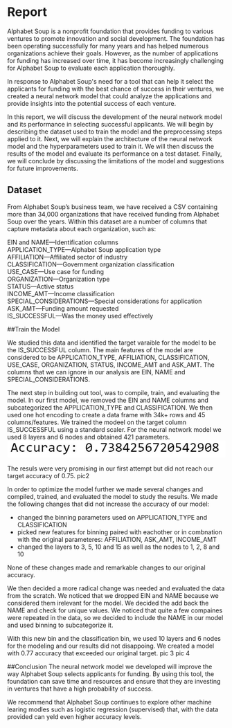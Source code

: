 # Report

Alphabet Soup is a nonprofit foundation that provides funding to various ventures to promote innovation and social development. The foundation has been operating successfully for many years and has helped numerous organizations achieve their goals. However, as the number of applications for funding has increased over time, it has become increasingly challenging for Alphabet Soup to evaluate each application thoroughly.

In response to Alphabet Soup's need for a tool that can help it select the applicants for funding with the best chance of success in their ventures, we created a neural network model that could analyze the applications and provide insights into the potential success of each venture.

In this report, we will discuss the development of the neural network model and its performance in selecting successful applicants. We will begin by describing the dataset used to train the model and the preprocessing steps applied to it. Next, we will explain the architecture of the neural network model and the hyperparameters used to train it. We will then discuss the results of the model and evaluate its performance on a test dataset. Finally, we will conclude by discussing the limitations of the model and suggestions for future improvements.

## Dataset

From Alphabet Soup’s business team, we have received a CSV containing more than 34,000 organizations that have received funding from Alphabet Soup over the years. Within this dataset are a number of columns that capture metadata about each organization, such as:

EIN and NAME—Identification columns<br />
APPLICATION_TYPE—Alphabet Soup application type<br />
AFFILIATION—Affiliated sector of industry<br />
CLASSIFICATION—Government organization classification<br />
USE_CASE—Use case for funding<br />
ORGANIZATION—Organization type<br />
STATUS—Active status<br />
INCOME_AMT—Income classification<br />
SPECIAL_CONSIDERATIONS—Special considerations for application<br />
ASK_AMT—Funding amount requested<br />
IS_SUCCESSFUL—Was the money used effectively<br />

##Train the Model

We studied this data and identified the target varaible for the model to be the IS_SUCCESSFUL column.
The main features of the model are considered to be APPLICATION_TYPE, AFFILIATION, CLASSIFICATION, USE_CASE, ORGANIZATION, STATUS, INCOME_AMT and ASK_AMT.
The columns that we can ignore in our analysis are EIN, NAME and SPECIAL_CONSIDERATIONS.

The next step in building out tool, was to compile, train, and evaluating the model.
In our first model, we removed the EIN and NAME columns and subcategorized the APPLICATION_TYPE and CLASSIFICATION. We then used one hot encoding to create a data frame with 34k+ rows and 45 columns/features. 
We trained the modeel on the target column IS_SUCCESSFUL using a standard scaler.
For the neural network model we used 8 layers and 6 nodes and obtained 421 parameters.<br />
![plot](https://github.com/nico555c/deep-learning-challenge/blob/main/Starter_Code/1stacc.JPG)

The resuls were very promising in our first attempt but did not reach our target accuracy of 0.75.
pic2

In order to optimize the model further we made several changes and compiled, trained, and evaluated the model to study the results.
We made the following changes that did not increase the accuracy of our model:
* changed the binning parameters used on APPLICATION_TYPE and CLASSIFICATION
* picked new features for binning paired with eachother or in combnation with the original parameteres: AFFILIATION, ASK_AMT, INCOME_AMT
* changed the layers to 3, 5, 10 and 15 as well as the nodes to 1, 2, 8 and 10

None of these changes made and remarkable changes to our original accuracy.

We then decided a more radical change was needed and evaluated the data from the scratch.
We noticed that we dropped EIN and NAME because we considered them irelevant for the model. We decided the add back the NAME and check for unique values. We noticed that quite a few compaines were repeated in the data, so we decided to include the NAME in our model and used binning to subcategorize it.

With this new bin and the classification bin, we used 10 layers and 6 nodes for the modeling and our results did not disappoing.
We created a model with 0.77 accuracy that exceeded our original target.
pic 3
pic 4

##Conclusion
The neural network model we developed will improve the way Alphabet Soup selects applicants for funding. By using this tool, the foundation can save time and resources and ensure that they are investing in ventures that have a high probability of success.

We recommend that Alphabet Soup continues to explore other machine learing modles such as logistic regression (supervised) that, with the data provided can yeld even higher accuracy levels.



